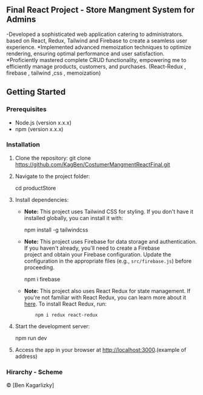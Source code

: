 ## Final React Project - Store Mangment System for Admins 

-Developed a sophisticated web application catering to administrators. based on React, Redux, Tailwind and Firebase to create a seamless user experience.
 *Implemented advanced memoization techniques to optimize rendering, ensuring optimal 
 performance and user satisfaction.
 *Proficiently mastered complete CRUD functionality, empowering me to efficiently manage products, 
 customers, and purchases. (React-Redux , firebase , tailwind ,css , memoization)


## Getting Started

### Prerequisites

- Node.js (version x.x.x)
- npm (version x.x.x)

### Installation

1. Clone the repository:
   git clone https://github.com/KagBen/CostumerMangmentReactFinal.git
2. Navigate to the project folder:

   cd productStore
   
4. Install dependencies:
   - **Note:** This project uses Tailwind CSS for styling. If you don't have it installed globally, you can install it with:

     npm install -g tailwindcss
   
   - **Note:** This project uses Firebase for data storage and authentication. If you haven't already, you'll need to create a Firebase     
               project and obtain your Firebase configuration. Update the configuration in the appropriate files (e.g., `src/firebase.js`) 
                 before proceeding. 

      npm i firebase

    - **Note:** This project also uses React Redux for state management. If you're not familiar with React Redux, you can learn more about               it [here](https://react-redux.js.org/). To install React Redux, run:

              npm i redux react-redux
5. Start the development server:
   
      npm run dev
  
7. Access the app in your browser at [http://localhost:3000](http://localhost:3000).(example of address)

### Hirarchy - Scheme

© [Ben Kagarlizky]
